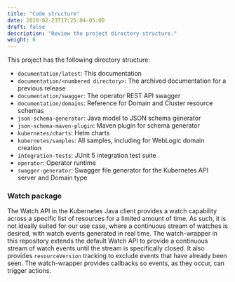 ```yaml
---
title: "Code structure"
date: 2019-02-23T17:25:04-05:00
draft: false
description: "Review the project directory structure."
weight: 6
---
```


This project has the following directory structure:

* `documentation/latest`: This documentation
* `documentation/<numbered directory>`: The archived documentation for a previous release
* `documentation/swagger`: The operator REST API swagger
* `documentation/domains`: Reference for Domain and Cluster resource schemas
* `json-schema-generator`: Java model to JSON schema generator
* `json-schema-maven-plugin`: Maven plugin for schema generator
* `kubernetes/charts`: Helm charts
* `kubernetes/samples`: All samples, including for WebLogic domain creation
* `integration-tests`: JUnit 5 integration test suite
* `operator`: Operator runtime
* `swagger-generator`: Swagger file generator for the Kubernetes API server and Domain type

### Watch package

The Watch API in the Kubernetes Java client provides a watch capability across a specific list of resources for a limited amount of time. As such, it is not ideally suited for our use case, where a continuous stream of watches is desired, with watch events generated in real time. The watch-wrapper in this repository extends the default Watch API to provide a continuous stream of watch events until the stream is specifically closed. It also provides `resourceVersion` tracking to exclude events that have already been seen.  The watch-wrapper provides callbacks so events, as they occur, can trigger actions.
